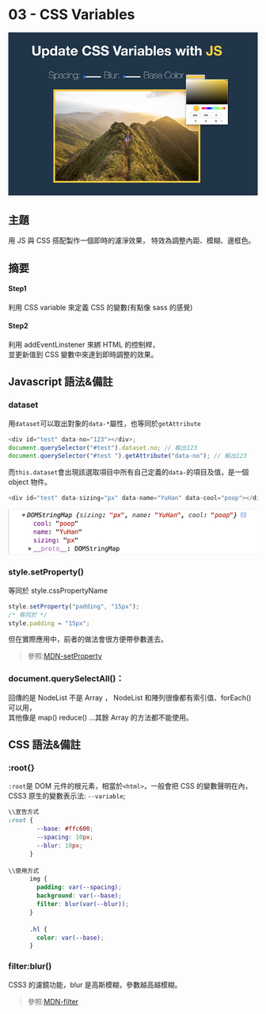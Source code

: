 # **03 - CSS Variables**

![](https://github.com/lopthick3/JavaScript30/blob/master/03%20-%20CSS%20Variables/image/CSS%20Variables.png)

## **主題**

用 JS 與 CSS 搭配製作一個即時的濾淨效果，
特效為調整內距、模糊、邊框色。

## **摘要**

#### Step1

利用 CSS variable 來定義 CSS 的變數(有點像 sass 的感覺)

#### Step2

利用 addEventLinstener 來綁 HTML 的控制桿，  
並更新值到 CSS 變數中來達到即時調整的效果。

## **Javascript 語法&備註**

### **dataset**

用`dataset`可以取出對象的`data-*`屬性，也等同於`getAttribute`

```javascript
<div id="test" data-no="123"></div>;
document.querySelector("#test").dataset.no; // 輸出123
document.querySelector("#test ").getAttribute("data-no"); // 輸出123
```

而`this.dataset`會出現該選取項目中所有自己定義的`data-`的項目及值，是一個 object 物件。

```javascript
<div id="test" data-sizing="px" data-name="YuHan" data-cool="poop"></div>
```

![](https://github.com/lopthick3/JavaScript30/blob/master/03%20-%20CSS%20Variables/image/dataset.png)

### **style.setProperty()**

等同於 style.cssPropertyName

```javascript
style.setProperty("padding", "15px");
/* 等同於 */
style.padding = "15px";
```

但在實際應用中，前者的做法會很方便帶參數進去。

> 參照:[MDN-setProperty](https://developer.mozilla.org/en-US/docs/Web/API/CSSStyleDeclaration/setProperty)

### **document.querySelectAll()：**

回傳的是 NodeList 不是 Array ，
NodeList 和陣列很像都有索引值、forEach() 可以用，  
其他像是 map() reduce() ...其餘 Array 的方法都不能使用。

## **CSS 語法&備註**

### **:root{}**

`:root`是 DOM 元件的根元素，相當於`<html>`，一般會把 CSS 的變數聲明在內，CSS3 原生的變數表示法: `--variable`;

```CSS
\\宣告方式
:root {
        --base: #ffc600;
        --spacing: 10px;
        --blur: 10px;
      }

\\使用方式
      img {
        padding: var(--spacing);
        background: var(--base);
        filter: blur(var(--blur));
      }

      .hl {
        color: var(--base);
      }
```

### **filter:blur()**

CSS3 的濾鏡功能，blur 是高斯模糊，參數越高越模糊。

> 參照:[MDN-filter](https://developer.mozilla.org/en-US/docs/Web/CSS/filter)
